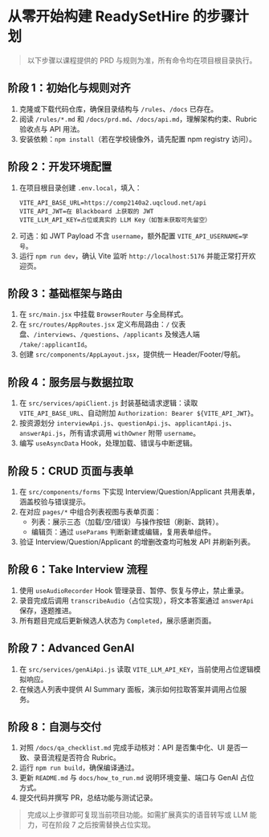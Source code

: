 # 从零开始构建 ReadySetHire 的步骤计划

> 以下步骤以课程提供的 PRD 与规则为准，所有命令均在项目根目录执行。

## 阶段 1：初始化与规则对齐
1. 克隆或下载代码仓库，确保目录结构与 `/rules`、`/docs` 已存在。
2. 阅读 `/rules/*.md` 和 `/docs/prd.md`、`/docs/api.md`，理解架构约束、Rubric 验收点与 API 用法。
3. 安装依赖：`npm install`（若在学校镜像外，请先配置 npm registry 访问）。

## 阶段 2：开发环境配置
1. 在项目根目录创建 `.env.local`，填入：
   ```
   VITE_API_BASE_URL=https://comp2140a2.uqcloud.net/api
   VITE_API_JWT=在 Blackboard 上获取的 JWT
   VITE_LLM_API_KEY=占位或真实的 LLM Key（如暂未获取可先留空）
   ```
2. 可选：如 JWT Payload 不含 `username`，额外配置 `VITE_API_USERNAME=学号`。
3. 运行 `npm run dev`，确认 Vite 监听 `http://localhost:5176` 并能正常打开欢迎页。

## 阶段 3：基础框架与路由
1. 在 `src/main.jsx` 中挂载 `BrowserRouter` 与全局样式。
2. 在 `src/routes/AppRoutes.jsx` 定义布局路由：`/` 仪表盘、`/interviews`、`/questions`、`/applicants` 及候选人端 `/take/:applicantId`。
3. 创建 `src/components/AppLayout.jsx`，提供统一 Header/Footer/导航。

## 阶段 4：服务层与数据拉取
1. 在 `src/services/apiClient.js` 封装基础请求逻辑：读取 `VITE_API_BASE_URL`、自动附加 `Authorization: Bearer ${VITE_API_JWT}`。
2. 按资源划分 `interviewApi.js`、`questionApi.js`、`applicantApi.js`、`answerApi.js`，所有请求调用 `withOwner` 附带 `username`。
3. 编写 `useAsyncData` Hook，处理加载、错误与中断逻辑。

## 阶段 5：CRUD 页面与表单
1. 在 `src/components/forms` 下实现 Interview/Question/Applicant 共用表单，涵盖校验与错误提示。
2. 在对应 `pages/*` 中组合列表视图与表单页面：
   - 列表：展示三态（加载/空/错误）与操作按钮（刷新、跳转）。
   - 编辑页：通过 `useParams` 判断新建或编辑，复用表单组件。
3. 验证 Interview/Question/Applicant 的增删改查均可触发 API 并刷新列表。

## 阶段 6：Take Interview 流程
1. 使用 `useAudioRecorder` Hook 管理录音、暂停、恢复与停止，禁止重录。
2. 录音完成后调用 `transcribeAudio`（占位实现），将文本答案通过 `answerApi` 保存，逐题推进。
3. 所有题目完成后更新候选人状态为 `Completed`，展示感谢页面。

## 阶段 7：Advanced GenAI
1. 在 `src/services/genAiApi.js` 读取 `VITE_LLM_API_KEY`，当前使用占位逻辑模拟响应。
2. 在候选人列表中提供 AI Summary 面板，演示如何拉取答案并调用占位服务。

## 阶段 8：自测与交付
1. 对照 `/docs/qa_checklist.md` 完成手动核对：API 是否集中化、UI 是否一致、录音流程是否符合 Rubric。
2. 运行 `npm run build`，确保编译通过。
3. 更新 `README.md` 与 `docs/how_to_run.md` 说明环境变量、端口与 GenAI 占位方式。
4. 提交代码并撰写 PR，总结功能与测试记录。

> 完成以上步骤即可复现当前项目功能。如需扩展真实的语音转写或 LLM 能力，可在阶段 7 之后按需替换占位实现。
